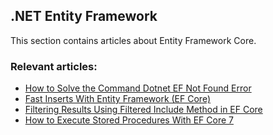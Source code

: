 ## .NET Entity Framework

This section contains articles about Entity Framework Core.

### Relevant articles:

- [How to Solve the Command Dotnet EF Not Found Error](https://code-maze.com/ef-core-solve-command-or-file-was-not-found/)
- [Fast Inserts With Entity Framework (EF Core)](https://code-maze.com/dotnet-fast-inserts-entity-framework-ef-core/)
- [Filtering Results Using Filtered Include Method in EF Core](https://code-maze.com/ef-core-filtered-include/)
- [How to Execute Stored Procedures With EF Core 7](https://code-maze.com/efcore-execute-stored-procedures/)
